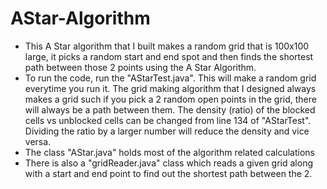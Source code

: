 # AStar-Algorithm
- This A Star algorithm that I built  makes a random grid that is 100x100 large, it picks a random start and end spot and then finds the shortest path between those 2 points using the A Star Algorithm.
- To run the code, run the "AStarTest.java". This will make a random grid everytime you run it. The grid making algorithm that I designed always makes a grid such if you pick a 2 random open points in the grid, there will always be a path between them. The density (ratio) of the blocked cells vs unblocked cells can be changed from line 134 of "AStarTest". Dividing the ratio by a larger number will reduce the density and vice versa.
- The class "AStar.java" holds most of the algorithm related calculations
- There is also a "gridReader.java" class which reads a given grid along with a start and end point to find out the shortest path between the 2.
